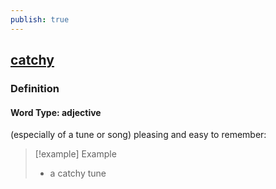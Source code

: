 ```yaml
---
publish: true
---
```


## [catchy](https://dictionary.cambridge.org/dictionary/english/catchy)

### Definition
#### Word Type: adjective
(especially of a tune or song) pleasing and easy to remember:

>[!example] Example
> - a catchy tune
